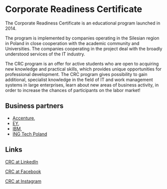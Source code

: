 # Corporate Readiness Certificate

The Corporate Readiness Certificate is an educational program launched in 2014.

The program is implemented by companies operating in the Silesian region in Poland in close cooperation with the academic community and Universities. The companies cooperating in the project deal with the broadly understood services of the IT industry.

The CRC program is an offer for active students who are open to acquiring new knowledge and practical skills, which provides unique opportunities for professional development.
The CRC program gives possibility to gain additional, specialist knowledge in the field of IT and work management systems in large enterprises, learn about new areas of business activity, in order to increase the chances of participants on the labor market!

## Business partners
- [Accenture](https://www.accenture.com), 
- [EY](https://www.ey.com), 
- [IBM](https://www.ibm.com), 
- [ING Tech Poland](https://ingtechpoland.com/en)

## Links

[CRC at LinkedIn](https://www.linkedin.com/company/corporate-readiness-certificate)

[CRC at Facebook](https://m.facebook.com/ProgramCRC/)

[CRC at Instagram](https://www.instagram.com/program_crc/)
